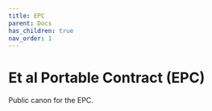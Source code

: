 ```yaml
---
title: EPC
parent: Docs
has_children: true
nav_order: 1
---
```


# Et al Portable Contract (EPC)

Public canon for the EPC.
